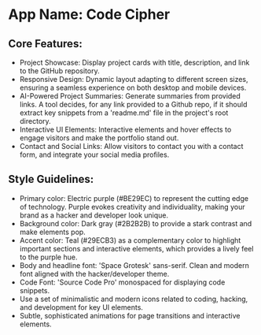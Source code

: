 # **App Name**: Code Cipher

## Core Features:

- Project Showcase: Display project cards with title, description, and link to the GitHub repository.
- Responsive Design: Dynamic layout adapting to different screen sizes, ensuring a seamless experience on both desktop and mobile devices.
- AI-Powered Project Summaries: Generate summaries from provided links. A tool decides, for any link provided to a Github repo, if it should extract key snippets from a 'readme.md' file in the project's root directory.
- Interactive UI Elements: Interactive elements and hover effects to engage visitors and make the portfolio stand out.
- Contact and Social Links: Allow visitors to contact you with a contact form, and integrate your social media profiles. 

## Style Guidelines:

- Primary color: Electric purple (#BE29EC) to represent the cutting edge of technology. Purple evokes creativity and individuality, making your brand as a hacker and developer look unique. 
- Background color: Dark gray (#2B2B2B) to provide a stark contrast and make elements pop.
- Accent color: Teal (#29ECB3) as a complementary color to highlight important sections and interactive elements, which provides a lively feel to the purple hue.
- Body and headline font: 'Space Grotesk' sans-serif. Clean and modern font aligned with the hacker/developer theme.
- Code Font: 'Source Code Pro' monospaced for displaying code snippets.
- Use a set of minimalistic and modern icons related to coding, hacking, and development for key UI elements.
- Subtle, sophisticated animations for page transitions and interactive elements.
